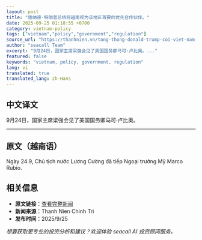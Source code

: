```yaml
---
layout: post
title: "唐纳德·特朗普总统将越南视为该地区首要的优先合作伙伴。"
date: 2025-09-25 01:18:55 +0700
category: vietnam-policy
tags: ["vietnam","policy","government","regulation"]
source_url: "https://thanhnien.vn/tong-thong-donald-trump-coi-viet-nam-la-doi-tac-uu-tien-hang-dau-o-khu-vuc-185250925045917847.htm"
author: "seacall Team"
excerpt: "9月24日，国家主席梁强会见了美国国务卿马可·卢比奥。..."
featured: false
keywords: "vietnam, policy, government, regulation"
lang: vi
translated: true
translated_lang: zh-Hans
---
```


## 中文译文

9月24日，国家主席梁强会见了美国国务卿马可·卢比奥。

---

## 原文（越南语）

Ng&agrave;y 24.9, Chủ tịch nước Lương Cường đ&atilde; tiếp Ngoại trưởng Mỹ Marco Rubio.

## 相关信息

- **原文链接**：[查看完整新闻](https://thanhnien.vn/tong-thong-donald-trump-coi-viet-nam-la-doi-tac-uu-tien-hang-dau-o-khu-vuc-185250925045917847.htm)
- **新闻来源**：Thanh Nien Chinh Tri
- **发布时间**：2025/9/25

*想要获取更专业的投资分析和建议？欢迎体验 seacall AI 投资顾问服务。*